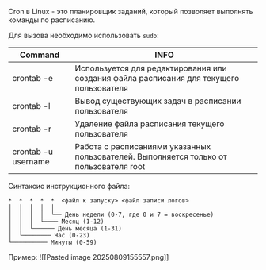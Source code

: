 Cron в Linux -  это планировщик заданий, который позволяет выполнять команды по расписанию.

Для вызова необходимо использовать `sudo`:

| Command             | INFO                                                                                    |
| ------------------- | --------------------------------------------------------------------------------------- |
| crontab -e          | Используется для редактирования или создания файла расписания для текущего пользователя |
| crontab -l          | Вывод существующих задач в расписании пользователя                                      |
| crontab -r          | Удаление файла расписания текущего пользователя                                         |
| crontab -u username | Работа с расписаниями указанных пользователей. Выполняется только от пользователя root  |

Синтаксис инструкционного файла:
```
*  *  *  *  *  <файл к запуску> <файл записи логов>
│  │  │  │  │
│  │  │  │  └── День недели (0-7, где 0 и 7 = воскресенье)
│  │  │  └──── Месяц (1-12)
│  │  └────── День месяца (1-31)
│  └──────── Час (0-23)
└────────── Минуты (0-59)
```

Пример:
![[Pasted image 20250809155557.png]]